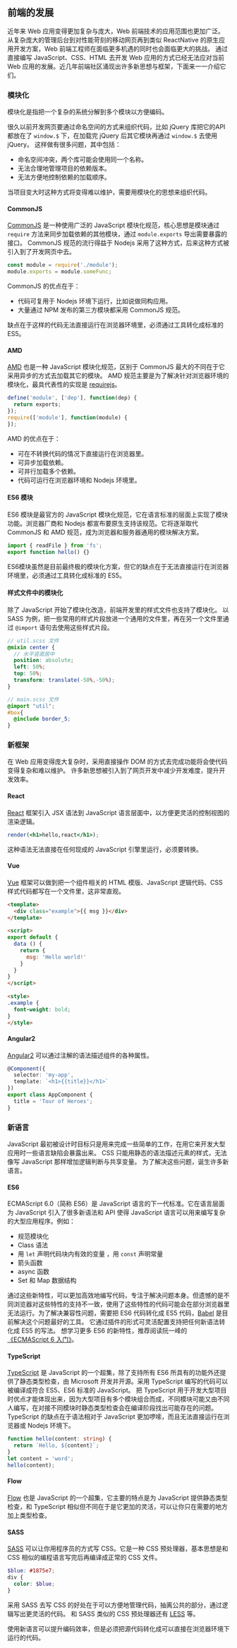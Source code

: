 ## 前端的发展
近年来 Web 应用变得更加复杂与庞大，Web 前端技术的应用范围也更加广泛。
从复杂庞大的管理后台到对性能苛刻的移动网页再到类似 ReactNative 的原生应用开发方案，Web 前端工程师在面临更多机遇的同时也会面临更大的挑战。
通过直接编写 JavaScript、CSS、HTML 去开发 Web 应用的方式已经无法应对当前 Web 应用的发展。近几年前端社区涌现出许多新思想与框架，下面来一一介绍它们。

### 模块化
模块化是指把一个复杂的系统分解到多个模块以方便编码。

很久以前开发网页要通过命名空间的方式来组织代码，比如 jQuery 库把它的API都放在了 `window.$` 下，在加载完 jQuery 后其它模块再通过 `window.$` 去使用 jQuery。
这样做有很多问题，其中包括：
- 命名空间冲突，两个库可能会使用同一个名称。
- 无法合理地管理项目的依赖版本。
- 无法方便地控制依赖的加载顺序。

当项目变大时这种方式将变得难以维护，需要用模块化的思想来组织代码。

#### CommonJS
[CommonJS](http://www.commonjs.org) 是一种使用广泛的 JavaScript 模块化规范，核心思想是模块通过 `require` 方法来同步加载依赖的其他模块，通过 `module.exports` 导出需要暴露的接口。
CommonJS 规范的流行得益于 Nodejs 采用了这种方式，后来这种方式被引入到了开发网页中去。
```js
const module = require('./module');
module.exports = module.someFunc;
```

CommonJS 的优点在于：
- 代码可复用于 Nodejs 环境下运行，比如说做同构应用。
- 大量通过 NPM 发布的第三方模块都采用 CommonJS 规范。

缺点在于这样的代码无法直接运行在浏览器环境里，必须通过工具转化成标准的 ES5。

#### AMD
[AMD](https://en.wikipedia.org/wiki/Asynchronous_module_definition) 也是一种 JavaScript 模块化规范，区别于 CommonJS 最大的不同在于它采用异步的方式去加载其它的模块。
AMD 规范主要是为了解决针对浏览器环境的模块化，最具代表性的实现是 [requirejs](http://requirejs.org)。
```js
define('module', ['dep'], function(dep) {
  return exports;
});
require(['module'], function(module) {
});
```

AMD 的优点在于：
- 可在不转换代码的情况下直接运行在浏览器里。
- 可异步加载依赖。
- 可并行加载多个依赖。
- 代码可运行在浏览器环境和 Nodejs 环境里。

#### ES6 模块
ES6 模块是最官方的 JavaScript 模块化规范，它在语言标准的层面上实现了模块功能。浏览器厂商和 Nodejs 都宣布要原生支持该规范。它将逐渐取代 CommonJS 和 AMD 规范，成为浏览器和服务器通用的模块解决方案。
```js
import { readFile } from 'fs';
export function hello() {}
```
ES6模块虽然是目前最终极的模块化方案，但它的缺点在于无法直接运行在浏览器环境里，必须通过工具转化成标准的 ES5。

#### 样式文件中的模块化
除了 JavaScript 开始了模块化改造，前端开发里的样式文件也支持了模块化。
以 SASS 为例，把一些常用的样式片段放进一个通用的文件里，再在另一个文件里通过 `@import` 语句去使用这些样式片段。
```scss
// util.scss 文件
@mixin center {
  // 水平竖直居中
  position: absolute;
  left: 50%;
  top: 50%;
  transform: translate(-50%,-50%);
}

// main.scss 文件
@import "util";
#box{
  @include border_5;
}
```



### 新框架
在 Web 应用变得庞大复杂时，采用直接操作 DOM 的方式去完成功能将会使代码变得复杂和难以维护。
许多新思想被引入到了网页开发中减少开发难度，提升开发效率。

#### React
[React](https://facebook.github.io/react/) 框架引入 JSX 语法到 JavaScript 语言层面中，以方便更灵活的控制视图的渲染逻辑。
```jsx
render(<h1>hello,react</h1>);
```
这种语法无法直接在任何现成的 JavaScript 引擎里运行，必须要转换。

#### Vue
[Vue](https://vuejs.org) 框架可以做到把一个组件相关的 HTML 模版、JavaScript 逻辑代码、CSS 样式代码都写在一个文件里，这非常直观。
```html
<template>
  <div class="example">{{ msg }}</div>
</template>
 
<script>
export default {
  data () {
    return {
      msg: 'Hello world!'
    }
  }
}
</script>
 
<style>
.example {
  font-weight: bold;
}
</style>
```

#### Angular2
[Angular2](https://angular.io) 可以通过注解的语法描述组件的各种属性。
```typescript
@Component({
  selector: 'my-app',
  template: `<h1>{{title}}</h1>`
})
export class AppComponent {
  title = 'Tour of Heroes';
}
```



### 新语言
JavaScript 最初被设计时目标只是用来完成一些简单的工作，在用它来开发大型应用时一些语言缺陷会暴露出来。
CSS 只能用静态的语法描述元素的样式，无法像写 JavaScript 那样增加逻辑判断与共享变量。
为了解决这些问题，诞生许多新语言。

#### ES6
ECMAScript 6.0（简称 ES6）是 JavaScript 语言的下一代标准。它在语言层面为 JavaScript 引入了很多新语法和 API 使得 JavaScript 语言可以用来编写复杂的大型应用程序。例如：
- 规范模块化
- Class 语法
- 用 `let` 声明代码块内有效的变量 ，用 `const` 声明常量
- 箭头函数
- async 函数
- Set 和 Map 数据结构

通过这些新特性，可以更加高效地编写代码，专注于解决问题本身。但遗憾的是不同浏览器对这些特性的支持不一致，使用了这些特性的代码可能会在部分浏览器里无法运行。为了解决兼容性问题，需要把 ES6 代码转化成 ES5 代码，[Babel](https://babeljs.io) 是目前解决这个问题最好的工具。 
它通过插件的形式可灵活配置支持把任何新语法转化成 ES5 的写法。
想学习更多 ES6 的新特性，推荐阅读阮一峰的 [《ECMAScript 6 入门》](http://es6.ruanyifeng.com)。

#### TypeScript
[TypeScript](https://www.typescriptlang.org) 是 JavaScript 的一个超集，除了支持所有 ES6 所具有的功能外还提供了静态类型检查，由 Microsoft 开发并开源。采用 TypeScript 编写的代码可以被编译成符合 ES5、ES6 标准的 JavaScript。
把 TypeScript 用于开发大型项目时优点才能体现出来，因为大型项目有多个模块组合而成，不同模块可能又由不同人编写，在对接不同模块时静态类型检查会在编译阶段找出可能存在的问题。
TypeScript 的缺点在于语法相对于 JavaScript 更加啰嗦，而且无法直接运行在浏览器或 Nodejs 环境下。
```typescript
function hello(content: string) {
  return `Hello, ${content}`;
}
let content = 'word';
hello(content);
```

#### Flow
[Flow](https://flow.org) 也是 JavaScript 的一个超集，它主要的特点是为 JavaScript 提供静态类型检查，和 TypeScript 相似但不同在于是它更加的灵活，可以让你只在需要的地方加上类型检查。

#### SASS
[SASS](http://sass-lang.com) 可以让你用程序员的方式写 CSS。它是一种 CSS 预处理器，基本思想是和 CSS 相似的编程语言写完后再编译成正常的 CSS 文件。
```scss
$blue: #1875e7;　
div {
  color: $blue;
}
```
采用 SASS 去写 CSS 的好处在于可以方便地管理代码，抽离公共的部分，通过逻辑写出更灵活的代码。
和 SASS 类似的 CSS 预处理器还有 [LESS](http://lesscss.org) 等。

使用新语言可以提升编码效率，但是必须把源代码转化成可以直接在浏览器环境下运行的代码。

